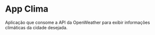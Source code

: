 # App Clima

Aplicação que consome a API da OpenWeather para exibir informações climáticas da cidade desejada.
